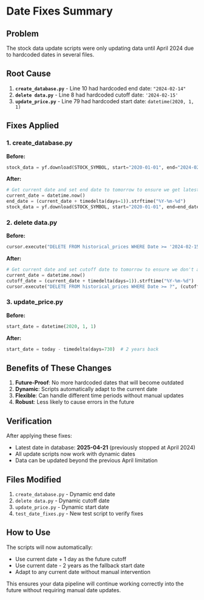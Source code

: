 # Date Fixes Summary

## Problem
The stock data update scripts were only updating data until April 2024 due to hardcoded dates in several files.

## Root Cause
1. **`create_database.py`** - Line 10 had hardcoded end date: `"2024-02-14"`
2. **`delete data.py`** - Line 8 had hardcoded cutoff date: `'2024-02-15'`
3. **`update_price.py`** - Line 79 had hardcoded start date: `datetime(2020, 1, 1)`

## Fixes Applied

### 1. create_database.py
**Before:**
```python
stock_data = yf.download(STOCK_SYMBOL, start="2020-01-01", end="2024-02-14")
```

**After:**
```python
# Get current date and set end date to tomorrow to ensure we get latest data
current_date = datetime.now()
end_date = (current_date + timedelta(days=1)).strftime("%Y-%m-%d")
stock_data = yf.download(STOCK_SYMBOL, start="2020-01-01", end=end_date)
```

### 2. delete data.py
**Before:**
```python
cursor.execute("DELETE FROM historical_prices WHERE Date >= '2024-02-15'")
```

**After:**
```python
# Get current date and set cutoff date to tomorrow to ensure we don't accidentally delete current data
current_date = datetime.now()
cutoff_date = (current_date + timedelta(days=1)).strftime("%Y-%m-%d")
cursor.execute("DELETE FROM historical_prices WHERE Date >= ?", (cutoff_date,))
```

### 3. update_price.py
**Before:**
```python
start_date = datetime(2020, 1, 1)
```

**After:**
```python
start_date = today - timedelta(days=730)  # 2 years back
```

## Benefits of These Changes

1. **Future-Proof**: No more hardcoded dates that will become outdated
2. **Dynamic**: Scripts automatically adapt to the current date
3. **Flexible**: Can handle different time periods without manual updates
4. **Robust**: Less likely to cause errors in the future

## Verification

After applying these fixes:
- Latest date in database: **2025-04-21** (previously stopped at April 2024)
- All update scripts now work with dynamic dates
- Data can be updated beyond the previous April limitation

## Files Modified

1. `create_database.py` - Dynamic end date
2. `delete data.py` - Dynamic cutoff date  
3. `update_price.py` - Dynamic start date
4. `test_date_fixes.py` - New test script to verify fixes

## How to Use

The scripts will now automatically:
- Use current date + 1 day as the future cutoff
- Use current date - 2 years as the fallback start date
- Adapt to any current date without manual intervention

This ensures your data pipeline will continue working correctly into the future without requiring manual date updates. 